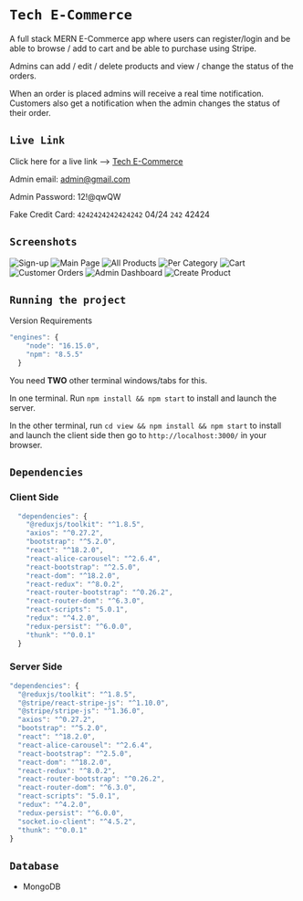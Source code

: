 # `Tech E-Commerce`

A full stack MERN E-Commerce app where users can register/login and be able to browse / add to cart and be able to purchase using Stripe.

Admins can add / edit / delete products and view / change the status of the orders.

When an order is placed admins will receive a real time notification. Customers also get a notification when the admin changes the status of their order.

## `Live Link`

Click here for a live link --> [Tech E-Commerce](https://mern-tech-ecommerce.adaptable.app)

Admin email: admin@gmail.com

Admin Password: 12!@qwQW

Fake Credit Card: `4242424242424242` 04/24 `242` 42424

## `Screenshots`

![Sign-up](https://github.com/Cloud9NB/tech-ecommerce/blob/master/view/public/docs/screenshots/signUp.png?raw=true)
![Main Page](https://github.com/Cloud9NB/tech-ecommerce/blob/master/view/public/docs/screenshots/mainPage.png?raw=true)
![All Products](https://github.com/Cloud9NB/tech-ecommerce/blob/master/view/public/docs/screenshots/allProducts.png?raw=true)
![Per Category](https://github.com/Cloud9NB/tech-ecommerce/blob/master/view/public/docs/screenshots/mainPage.png?raw=true)
![Cart](https://github.com/Cloud9NB/tech-ecommerce/blob/master/view/public/docs/screenshots/cart.png?raw=true)
![Customer Orders](https://github.com/Cloud9NB/tech-ecommerce/blob/master/view/public/docs/screenshots/customerOrders.png?raw=true)
![Admin Dashboard](https://github.com/Cloud9NB/tech-ecommerce/blob/master/view/public/docs/screenshots/adminDashboard.png?raw=true)
![Create Product](https://github.com/Cloud9NB/tech-ecommerce/blob/master/view/public/docs/screenshots/createProduct.png?raw=true)

## `Running the project`

Version Requirements

```js
"engines": {
    "node": "16.15.0",
    "npm": "8.5.5"
  }
```

You need **TWO** other terminal windows/tabs for this.

In one terminal. Run `npm install && npm start` to install and launch the server.

In the other terminal, run `cd view && npm install && npm start` to install and launch the client side then go to `http://localhost:3000/` in your browser.

## `Dependencies`

### Client Side

```js
  "dependencies": {
    "@reduxjs/toolkit": "^1.8.5",
    "axios": "^0.27.2",
    "bootstrap": "^5.2.0",
    "react": "^18.2.0",
    "react-alice-carousel": "^2.6.4",
    "react-bootstrap": "^2.5.0",
    "react-dom": "^18.2.0",
    "react-redux": "^8.0.2",
    "react-router-bootstrap": "^0.26.2",
    "react-router-dom": "^6.3.0",
    "react-scripts": "5.0.1",
    "redux": "^4.2.0",
    "redux-persist": "^6.0.0",
    "thunk": "^0.0.1"
  }
```

### Server Side

```js
"dependencies": {
  "@reduxjs/toolkit": "^1.8.5",
  "@stripe/react-stripe-js": "^1.10.0",
  "@stripe/stripe-js": "^1.36.0",
  "axios": "^0.27.2",
  "bootstrap": "^5.2.0",
  "react": "^18.2.0",
  "react-alice-carousel": "^2.6.4",
  "react-bootstrap": "^2.5.0",
  "react-dom": "^18.2.0",
  "react-redux": "^8.0.2",
  "react-router-bootstrap": "^0.26.2",
  "react-router-dom": "^6.3.0",
  "react-scripts": "5.0.1",
  "redux": "^4.2.0",
  "redux-persist": "^6.0.0",
  "socket.io-client": "^4.5.2",
  "thunk": "^0.0.1"
}
```

## `Database`

- MongoDB
